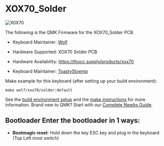 # XOX70_Solder

![X0X70](https://i.imgur.com/OSW2c6L.png)

The following is the QMK Firmware for the XOX70_Solder PCB.

* Keyboard Maintainer: [Wolf](https://github.com/ToastyStoemp)
* Hardware Supported: XOX70 Solder PCB
* Hardware Availability: https://thocc.supply/products/xox70

* Keyboard Maintainer: [ToastyStoemp](https://github.com/ToastyStoemp)

Make example for this keyboard (after setting up your build environment):

	make wolf/xox70/solder:default

See the [build environment setup](https://docs.qmk.fm/#/getting_started_build_tools) and the [make instructions](https://docs.qmk.fm/#/getting_started_make_guide) for more information. Brand new to QMK? Start with our [Complete Newbs Guide](https://docs.qmk.fm/#/newbs).

## Bootloader Enter the bootloader in 1 ways: 
* **Bootmagic reset**: Hold down the key ESC key and plug in the keyboard (Top Left most switch)
